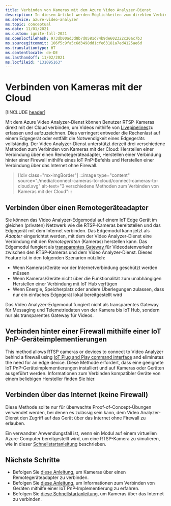 ```yaml
---
title: Verbinden von Kameras mit dem Azure Video Analyzer-Dienst
description: In diesem Artikel werden Möglichkeiten zum direkten Verbinden von Kameras mit dem Azure Video Analyzer-Dienst erläutert.
ms.service: azure-video-analyzer
ms.topic: conceptual
ms.date: 11/01/2021
ms.custom: ignite-fall-2021
ms.openlocfilehash: 973db00ad3d8b7d0581d74b9de602322c20ac7b3
ms.sourcegitcommit: 106f5c9fa5c6d3498dd1cfe63181a7ed4125ae6d
ms.translationtype: HT
ms.contentlocale: de-DE
ms.lasthandoff: 11/02/2021
ms.locfileid: "131095163"
---
```

# <a name="connect-cameras-to-the-cloud"></a>Verbinden von Kameras mit der Cloud

[!INCLUDE [header](includes/cloud-env.md)]

Mit dem Azure Video Analyzer-Dienst können Benutzer RTSP-Kameras direkt mit der Cloud verbinden, um Videos mithilfe von [Livepipelines](../pipeline.md)zu erfassen und aufzuzeichnen. Dies verringert entweder die Rechenlast auf einem Edgegerät oder entfällt die Notwendigkeit eines Edgegeräts vollständig. Der Video Analyzer-Dienst unterstützt derzeit drei verschiedene Methoden zum Verbinden von Kameras mit der Cloud: Herstellen einer Verbindung über einen Remotegeräteadapter, Herstellen einer Verbindung hinter einer Firewall mithilfe eines IoT PnP-Befehls und Herstellen einer Verbindung über das Internet ohne Firewall.

> [!div class="mx-imgBorder"]
> :::image type="content" source="./media/connect-cameras-to-cloud/connect-cameras-to-cloud.svg" alt-text="3 verschiedene Methoden zum Verbinden von Kameras mit der Cloud":::

## <a name="connect-via-a-remote-device-adapter"></a>Verbinden über einen Remotegeräteadapter

Sie können das Video Analyzer-Edgemodul auf einem IoT Edge Gerät im gleichen (privaten) Netzwerk wie die RTSP-Kameras bereitstellen und das Edgegerät mit dem Internet verbinden. Das Edgemodul kann jetzt als *Adapter* eingerichtet werden, mit dem der Video Analyzer-Dienst eine Verbindung mit den *Remotegeräten* (Kameras) herstellen kann. Das Edgemodul fungiert als [transparentes Gateway ](../../../iot-edge/iot-edge-as-gateway.md) für Videodatenverkehr zwischen den RTSP-Kameras und dem Video Analyzer-Dienst. Dieses Feature ist in den folgenden Szenarien nützlich:

* Wenn Kameras/Geräte vor der Internetverbindung geschützt werden müssen
* Wenn Kameras/Geräte nicht über die Funktionalität zum unabhängigen Herstellen einer Verbindung mit IoT Hub verfügen
* Wenn Energie, Speicherplatz oder andere Überlegungen zulassen, dass nur ein einfaches Edgegerät lokal bereitgestellt wird

Das Video Analyzer-Edgemodul fungiert nicht als transparentes Gateway für Messaging und Telemetriedaten von der Kamera bis IoT Hub, sondern nur als transparentes Gateway für Videos.

## <a name="connect-behind-a-firewall-using-an-iot-pnp-device-implementation"></a>Verbinden hinter einer Firewall mithilfe einer IoT PnP-Geräteimplementierungen

This method allows RTSP cameras or devices to connect to Video Analyzer behind a firewall using [IoT Plug and Play command interface](../../../iot-develop/overview-iot-plug-and-play.md) and eliminates the need for an edge device. Diese Methode erfordert, dass eine geeignete IoT PnP-Geräteimplementierungen installiert und auf Kameras oder Geräten ausgeführt werden. Informationen zum Verbinden kompatibler Geräte von einem beliebigen Hersteller finden Sie [hier](connect-devices.md)

## <a name="connect-over-the-internet-no-firewall"></a>Verbinden über das Internet (keine Firewall)

Diese Methode sollte nur für überwachte Proof-of-Concept-Übungen verwendet werden, bei denen es zulässig sein kann, dem Video Analyzer-Dienst den Zugriff auf das Gerät über das Internet ohne Firewall zu erlauben. 

Ein verwandter Anwendungsfall ist, wenn ein Modul auf einem virtuellen Azure-Computer bereitgestellt wird, um eine RTSP-Kamera zu simulieren, wie in dieser [Schnellstartanleitung](get-started-livepipelines-portal.md) beschrieben.


## <a name="next-steps"></a>Nächste Schritte

- Befolgen Sie [diese Anleitung](use-remote-device-adapter.md), um Kameras über einen Remotegeräteadapter zu verbinden.
- Befolgen Sie [diese Anleitung](connect-devices.md), um Informationen zum Verbinden von Geräten mithilfe einer IoT PnP-Implementierung zu erfahren.
- Befolgen Sie [diese Schnellstartanleitung](get-started-livepipelines-portal.md), um Kameras über das Internet zu verbinden.
